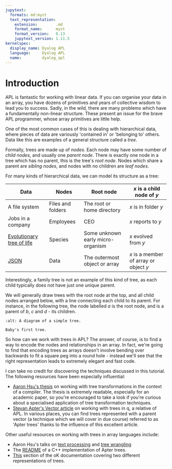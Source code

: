 ```yaml
---
jupytext:
  formats: md:myst
  text_representation:
    extension:        .md
    format_name:      myst
    format_version:   0.13
    jupytext_version: 1.11.5
kernelspec:
  display_name: Dyalog APL
  language:     Dyalog APL
  name:         dyalog_apl
---
```


# Introduction

APL is fantastic for working with linear data. If you can organise your data in an array, you have dozens of primitives and years of collective wisdom to lead you to success. Sadly, in the wild, there are many problems which have a fundamentally non-linear structure. These present an issue for the brave APL programmer, whose array primitives are little help.

One of the most common cases of this is dealing with hierarchical data, where pieces of data are variously 'contained in' or 'belonging to' others. Data like this are examples of a general structure called a *tree*.

Formally, trees are made up of *nodes*. Each node may have some number of *child nodes*, and usually one *parent node*. There is exactly one node in a tree which has no parent, this is the tree's *root node*. Nodes which share a parent are *sibling nodes*, and nodes with no children are *leaf nodes*.

For many kinds of hierarchical data, we can model its structure as a tree:

| Data                       | Nodes             | Root node                  | $x$ is a child node of $y$  |
| -------------------------- | ----------------- | -------------------------- | --------------------------- |
| A file system              | Files and folders | The root or home directory | $x$ is in folder $y$        |
| Jobs in a company          | Employees         | CEO                        | $x$ reports to $y$          |
| [Evolutionary tree of life](https://en.wikipedia.org/wiki/Tree_of_life_(biology)) | Species | Some unknown early micro-organism | $x$ evolved from $y$ |
| [JSON](https://www.json.org/json-en.html) | Data | The outermost object or array | $x$ is a member of array or object $y$ |

Interestingly, a family tree is not an example of this kind of tree, as each child typically does not have just one unique parent.

We will generally draw trees with the root node at the top, and all child nodes arranged below, with a line connecting each child to its parent. For instance, in the following tree, the node labelled $a$ is the root node, and is a parent of $b$, $c$ and $d$ - its children.

```{figure} media/IntroTree_ManimCE_v0.18.1.png
:alt: A diagram of a simple tree.

Baby's first tree.
```

So how can we work with trees in APL? The answer, of course, is to find a way to encode the nodes and relationships in an array. In fact, we're going to find that encoding trees as arrays doesn't involve bending over backwards to fit a square peg into a round hole - instead we'll see that the right representation leads to extremely elegant and fast code.

I can take no credit for discovering the techniques discussed in this tutorial. The following resources have been especially influential:

- [Aaron Hsu's thesis](https://scholarworks.iu.edu/dspace/items/3ab772c9-92c9-4f59-bd95-40aff99e8c7a) on working with tree transformations in the context of a compiler. The thesis is extremely readable, especially for an academic paper, so you're encouraged to take a look if you're curious about a specialised application of tree transformation techniques.
- [Stevan Apter's Vector article](http://archive.vector.org.uk/art10500340) on working with trees in q, a relative of APL. In various places, you can find trees represented with a parent vector (a technique which we will cover in due course) referred to as 'Apter trees' thanks to the influence of this excellent article.

Other useful resources on working with trees in array languages include:

- Aaron Hsu's talks on [text processing](https://dyalog.tv/Dyalog22/?v=5I4YPkVU7mY) and [tree wrangling](https://dyalog.tv/Dyalog18/?v=hzPd3umu78g)
- The [README](https://github.com/tlack/atree/blob/master/README.md) of a C++ implementation of Apter trees.
- [This](https://github.com/JohnEarnest/ok/blob/gh-pages/docs/Trees.md) section of the oK documentation covering two different representations of trees.
